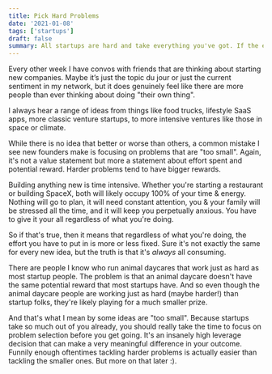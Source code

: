 ```yaml
---
title: Pick Hard Problems
date: '2021-01-08'
tags: ['startups']
draft: false
summary: All startups are hard and take everything you've got. If the effort is mostly constant, then make sure to pick a problem with bigger rewards.
---
```


Every other week I have convos with friends that are thinking about starting new companies. Maybe it’s just the topic du jour or just the current sentiment in my network, but it does genuinely feel like there are more people than ever thinking about doing "their own thing".

I always hear a range of ideas from things like food trucks, lifestyle SaaS apps, more classic venture startups, to more intensive ventures like those in space or climate.

While there is no idea that better or worse than others, a common mistake I see new founders make is focusing on problems that are "too small". Again, it's not a value statement but more a statement about effort spent and potential reward. Harder problems tend to have bigger rewards.

Building anything new is time intensive. Whether you're starting a restaurant or building SpaceX, both will likely occupy 100% of your time & energy. Nothing will go to plan, it will need constant attention, you & your family will be stressed all the time, and it will keep you perpetually anxious. You have to give it your all regardless of what you're doing.

So if that's true, then it means that regardless of what you're doing, the effort you have to put in is more or less fixed. Sure it's not exactly the same for every new idea, but the truth is that it's *always* all consuming.

There are people I know who run animal daycares that work just as hard as most startup people. The problem is that an animal daycare doesn't have the same potential reward that most startups have. And so even though the animal daycare people are working just as hard (maybe harder!) than startup folks, they're likely playing for a much smaller prize.

And that's what I mean by some ideas are "too small". Because startups take so much out of you already, you should really take the time to focus on problem selection before you get going. It's an insanely high leverage decision that can make a very meaningful difference in your outcome. Funnily enough oftentimes tackling harder problems is actually easier than tackling the smaller ones. But more on that later :).